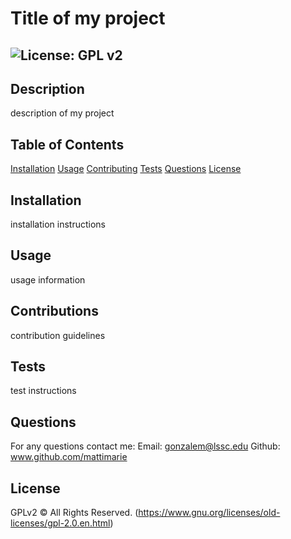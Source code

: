 # Title of my project

  ## ![License: GPL v2](https://img.shields.io/badge/License-GPL%20v2-blue.svg)

  ## Description 
  description of my project

  ## Table of Contents
  [Installation](#installation)
  [Usage](#usage)
  [Contributing](#contributions)
  [Tests](#tests)
  [Questions](#questions)
  [License](#license)

  ## Installation
  installation instructions

  ## Usage
  usage information

  ## Contributions
  contribution guidelines

  ## Tests
  test instructions

  ## Questions
  For any questions contact me:
  Email: gonzalem@lssc.edu
  Github: www.github.com/mattimarie
  
  ## License
  GPLv2 © All Rights Reserved.
  (https://www.gnu.org/licenses/old-licenses/gpl-2.0.en.html)